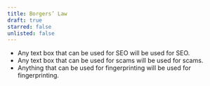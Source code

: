 ```yaml
---
title: Borgers’ Law
draft: true
starred: false
unlisted: false
---
```

- Any text box that can be used for SEO will be used for SEO.
- Any text box that can be used for scams will be used for scams.
- Anything that can be used for fingerprinting will be used for fingerprinting.

